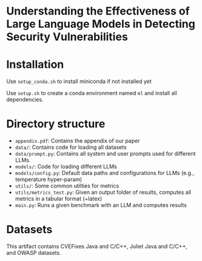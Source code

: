 # Understanding the Effectiveness of Large Language Models in Detecting Security Vulnerabilities

# Installation

Use `setup_conda.sh` to install miniconda if not installed yet

Use `setup.sh` to create a conda environment named `ml` and install all dependencies.


# Directory structure
- `appendix.pdf`: Contains the appendix of our paper
- `data/`: Contains code for loading all datasets
- `data/prompt.py`: Contains all system and user prompts used for different LLMs.
- `models/`: Code for loading different LLMs
- `models/config.py`: Default data paths and configurations for LLMs (e.g., temperature hyper-param)
- `utils/`: Some common utilties for metrics
- `utils/metrics_test.py`: Given an output folder of results, computes all metrics in a tabular format (+latex)
- `main.py`: Runs a given benchmark with an LLM and computes results

# Datasets

This artifact contains CVEFixes Java and C/C++, Juliet Java and C/C++, and OWASP datasets.


